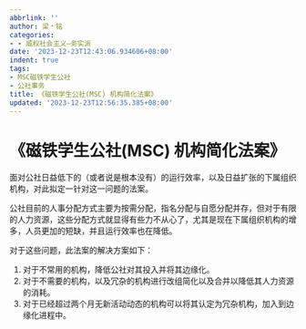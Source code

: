 ```yaml
---
abbrlink: ''
author: 梁﹡铭
categories:
- - 威权社会主义—务实派
date: '2023-12-23T12:43:06.934606+08:00'
indent: true
tags:
- MSC磁铁学生公社
- 公社事务
title: 《磁铁学生公社(MSC) 机构简化法案》
updated: '2023-12-23T12:56:35.385+08:00'
---
```

# 《磁铁学生公社(MSC) 机构简化法案》

面对公社日益低下的（或者说是根本没有）的运行效率，以及日益扩张的下属组织机构，对此拟定一针对这一问题的法案。

公社目前的人事分配方式主要为按需分配，指名分配与自愿分配并存，但对于有限的人力资源，这些分配方式就显得有些力不从心了，尤其是现在下属组织机构的增多，人员更加的短缺，并且运行效率也在降低。

对于这些问题，此法案的解决方案如下：

1. 对于不常用的机构，降低公社对其投入并将其边缘化。
2. 对于不需要的机构，以及冗杂的机构进行改组简化以及合并以降低其人力资源的消耗。
3. 对于已经超过两个月无新活动动态的机构可以将其认定为冗杂机构，加入到边缘化进程中。
